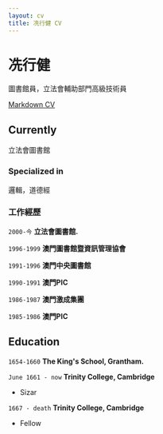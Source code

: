 ```yaml
---
layout: cv
title: 冼行健 CV
---
```

# 冼行健
圖書館員，立法會輔助部門高級技術員 

<div id="webaddress">
<a href="https://elipapa.github.io/markdown-cv/</a>
| <a href="https://elipapa.github.io/markdown-cv/">Markdown CV</a>
</div>


## Currently

立法會圖書館

### Specialized in

邏輯，道德經 


### 工作經歷

`2000-今`
__立法會圖書館.__

`1996-1999`
__澳門圖書館暨資訊管理協會__

`1991-1996`
__澳門中央圖書館__

`1990-1991`
__澳門PIC__

`1986-1987`
__澳門激成集團__

`1985-1986`
__澳門PIC__


## Education

`1654-1660`
__The King's School, Grantham.__

`June 1661 - now`
__Trinity College, Cambridge__

- Sizar

`1667 - death`
__Trinity College, Cambridge__

- Fellow




<!-- ### Footer

Last updated: July 2024  -->


